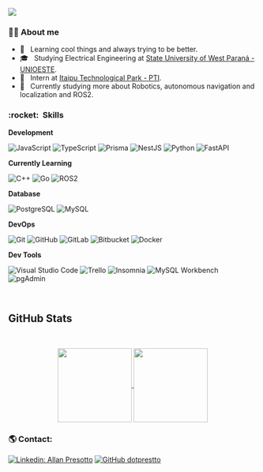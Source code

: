 ![](https://komarev.com/ghpvc/?username=dotprestto&color=006bed)

<h3> 👱‍♂️&nbsp;About me </h3>

- 🤔 &nbsp; Learning cool things and always trying to be better.
- 🎓 &nbsp; Studying Electrical Engineering at <a href="https://www.unioeste.br/portal/campus-foz-do-iguacu/">State University of West Paraná - UNIOESTE</a>.
- 💼 &nbsp; Intern at <a href="https://www.pti.org.br">Itaipu Technological Park - PTI</a>.
- 🌱 &nbsp; Currently studying more about Robotics, autonomous navigation and localization and ROS2.


<h3> :rocket: &nbsp;Skills </h3>

**Development**

![JavaScript](https://img.shields.io/badge/-JavaScript-333333?style=flat&logo=javascript)
![TypeScript](https://img.shields.io/badge/-TypeScript-333333?style=flat&logo=typescript)
![Prisma](https://img.shields.io/badge/-Prisma-333333?style=flat&logo=prisma)
![NestJS](https://img.shields.io/badge/-NestJS-333333?style=flat&logo=nestjs)
![Python](https://img.shields.io/badge/-Python-333333?style=flat&logo=python)
![FastAPI](https://img.shields.io/badge/-FastAPI-333333?style=flat&logo=fastapi)

**Currently Learning**

![C++](https://img.shields.io/badge/-C++-333333?style=flat&logo=c%2B%2B)
![Go](https://img.shields.io/badge/-Go-333333?style=flat&logo=go)
![ROS2](https://img.shields.io/badge/-Ros2-333333?style=flat&logo=ros)

**Database**

![PostgreSQL](https://img.shields.io/badge/-PostgreSQL-333333?style=flat&logo=postgresql)
![MySQL](https://img.shields.io/badge/-MySQL-333333?style=flat&logo=mysql)

**DevOps**

![Git](https://img.shields.io/badge/-Git-333333?style=flat&logo=git)
![GitHub](https://img.shields.io/badge/-GitHub-333333?style=flat&logo=github)
![GitLab](https://img.shields.io/badge/-GitLab-333333?style=flat&logo=gitlab)
![Bitbucket](https://img.shields.io/badge/-Bitbucket-333333?style=flat&logo=bitbucket)
![Docker](https://img.shields.io/badge/-Docker-333333?style=flat&logo=docker)

**Dev Tools**

![Visual Studio Code](https://img.shields.io/badge/-Visual%20Studio%20Code-333333?style=flat&logo=visual-studio-code&logoColor=007ACC)
![Trello](https://img.shields.io/badge/-Trello-333333?style=flat&logo=trello&logoColor=007ACC)
![Insomnia](https://img.shields.io/badge/-Insomnia-333333?style=flat&logo=insomnia)
![MySQL Workbench](https://img.shields.io/badge/-MySQL%20Workbench-333333?style=flat&logo=mysql)
![pgAdmin](https://img.shields.io/badge/-pgAdmin-333333?style=flat&logo=postgresql)

<br/>

## **GitHub Stats**

<br/>
<!-- Stats  -->
<p align="center">
  <a href="https://github.com/dotprestto">
    <img
      align="center"
      height="150em"
      src="https://github-readme-stats.vercel.app/api?username=dotprestto&show_icons=true&count_private=true&theme=tokyonight"
    />
  </a>
  
<!-- Top Langs -->
  <a href="https://github.com/dotprestto">
    <img
      align="center"
      height="150em"
      src="https://github-readme-stats.vercel.app/api/top-langs/?username=dotprestto&show_icons=true&include_all_commits=true&count_private=true&layout=compact&theme=tokyonight"
    />
  </a>
</p>


<!-- Trophys -->
<!-- <p align="center">
  <a href="https://github.com/dotprestto">
    <img
      align="center"
      src="https://github-profile-trophy.vercel.app/?username=dotprestto&theme=onedark&no-frame=true&row=1&&margin-w=20&no-bg=true"
    />
  </a>
</a>
</p> -->
<!-- Contribution Graph -->
<!-- <img src="https://activity-graph.herokuapp.com/graph?username=dotprestto&theme=react-dark" alt="drawing" width="800"/> -->

<h3> 🌎&nbsp;Contact: </h3>

[![Linkedin: Allan Presotto](https://img.shields.io/badge/-allanpresotto-blue?style=flat-square&logo=Linkedin&logoColor=white&link=https://www.linkedin.com/in/allan-presotto/)](https://www.linkedin.com/in/allan-presotto/)
[![GitHub dotprestto](https://img.shields.io/github/followers/dotprestto?label=follow&style=social)](https://github.com/dotprestto)
